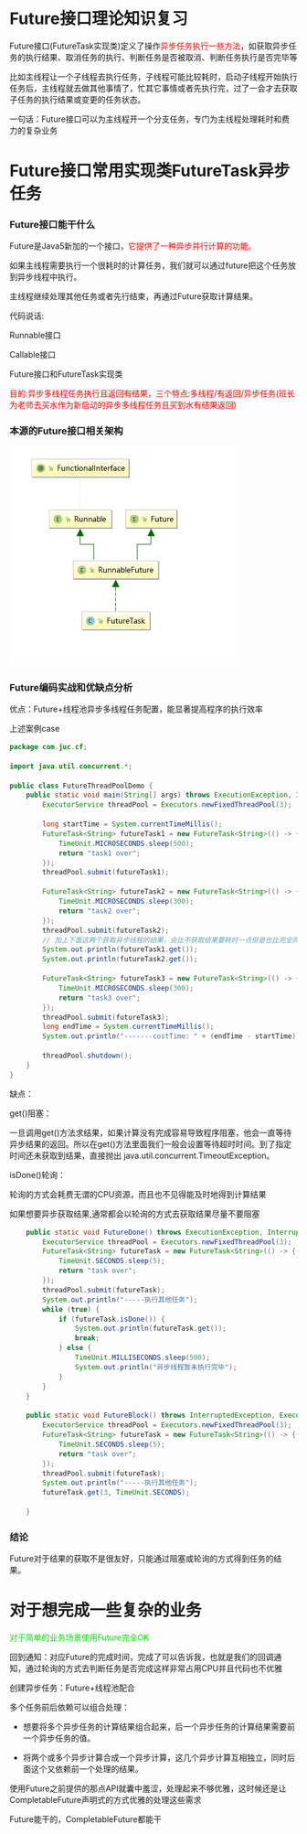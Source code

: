 # Future接口理论知识复习

Future接口(FutureTask实现类)定义了操作<font color = 'red'>异步任务执行一些方法</font>，如获取异步任务的执行结果、取消任务的执行、判断任务是否被取消、判断任务执行是否完毕等

比如主线程让一个子线程去执行任务，子线程可能比较耗时，启动子线程开始执行任务后，主线程就去做其他事情了，忙其它事情或者先执行完，过了一会才去获取子任务的执行结果或变更的任务状态。

一句话：Future接口可以为主线程开一个分支任务，专门为主线程处理耗时和费力的复杂业务

# Future接口常用实现类FutureTask异步任务

### Future接口能干什么

Future是Java5新加的一个接口，<font color = 'red'>它提供了一种异步并行计算的功能。</font>

如果主线程需要执行一个很耗时的计算任务，我们就可以通过future把这个任务放到异步线程中执行。

主线程继续处理其他任务或者先行结束，再通过Future获取计算结果。

代码说话:

Runnable接口

Callable接口

Future接口和FutureTask实现类

<font color = 'red'>目的:异步多线程任务执行且返回有结果，三个特点:多线程/有返回/异步任务(班长为老师去买水作为新启动的异步多线程任务且买到水有结果返回)</font>

### 本源的Future接口相关架构

![](images/1.FutureTask接口.jpg)

### Future编码实战和优缺点分析

优点：Future+线程池异步多线程任务配置，能显著提高程序的执行效率

上述案例case

```java
package com.juc.cf;

import java.util.concurrent.*;

public class FutureThreadPoolDemo {
    public static void main(String[] args) throws ExecutionException, InterruptedException {
        ExecutorService threadPool = Executors.newFixedThreadPool(3);

        long startTime = System.currentTimeMillis();
        FutureTask<String> futureTask1 = new FutureTask<String>(() -> {
            TimeUnit.MICROSECONDS.sleep(500);
            return "task1 over";
        });
        threadPool.submit(futureTask1);

        FutureTask<String> futureTask2 = new FutureTask<String>(() -> {
            TimeUnit.MICROSECONDS.sleep(300);
            return "task2 over";
        });
        threadPool.submit(futureTask2);
        // 加上下面这两个获取异步线程的结果，会比不获取结果要耗时一点但是也比完全同步执行耗时强很多
        System.out.println(futureTask1.get());
        System.out.println(futureTask2.get());

        FutureTask<String> futureTask3 = new FutureTask<String>(() -> {
            TimeUnit.MICROSECONDS.sleep(300);
            return "task3 over";
        });
        threadPool.submit(futureTask3);
        long endTime = System.currentTimeMillis();
        System.out.println("-------costTime: " + (endTime - startTime) + "毫秒");

        threadPool.shutdown();
    }
}
```

缺点：

get()阻塞：

一旦调用get()方法求结果，如果计算没有完成容易导致程序阻塞，他会一直等待异步结果的返回。所以在get()方法里面我们一般会设置等待超时时间。到了指定时间还未获取到结果，直接抛出 java.util.concurrent.TimeoutException。

isDone()轮询：

轮询的方式会耗费无谓的CPU资源，而且也不见得能及时地得到计算结果

如果想要异步获取结果,通常都会以轮询的方式去获取结果尽量不要阻塞

```java
	public static void FutureDone() throws ExecutionException, InterruptedException {
        ExecutorService threadPool = Executors.newFixedThreadPool(3);
        FutureTask<String> futureTask = new FutureTask<String>(() -> {
            TimeUnit.SECONDS.sleep(5);
            return "task over";
        });
        threadPool.submit(futureTask);
        System.out.println("-----执行其他任务");
        while (true) {
            if (futureTask.isDone()) {
                System.out.println(futureTask.get());
                break;
            } else {
                TimeUnit.MILLISECONDS.sleep(500);
                System.out.println("异步线程暂未执行完毕");
            }
        }
    }

    public static void FutureBlock() throws InterruptedException, ExecutionException, TimeoutException {
        ExecutorService threadPool = Executors.newFixedThreadPool(3);
        FutureTask<String> futureTask = new FutureTask<String>(() -> {
            TimeUnit.SECONDS.sleep(5);
            return "task over";
        });
        threadPool.submit(futureTask);
        System.out.println("-----执行其他任务");
        futureTask.get(3, TimeUnit.SECONDS);

    }
```

### 结论

Future对于结果的获取不是很友好，只能通过阻塞或轮询的方式得到任务的结果。

# 对于想完成一些复杂的业务

<font color = 'gren'>对于简单的业务场景使用Future完全OK</font>

回到通知：对应Future的完成时间，完成了可以告诉我，也就是我们的回调通知，通过轮询的方式去判断任务是否完成这样非常占用CPU并且代码也不优雅

创建异步任务：Future+线程池配合

多个任务前后依赖可以组合处理：

- 想要将多个异步任务的计算结果组合起来，后一个异步任务的计算结果需要前一个异步任务的值。

- 将两个或多个异步计算合成一个异步计算，这几个异步计算互相独立，同时后面这个又依赖前一个处理的结果。

使用Future之前提供的那点API就囊中羞涩，处理起来不够优雅，这时候还是让CompletableFuture声明式的方式优雅的处理这些需求

Future能干的，CompletableFuture都能干



